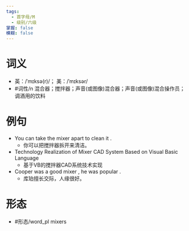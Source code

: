 ```yaml
---
tags:
  - 首字母/M
  - 级别/六级
掌握: false
模糊: false
---
```

# 词义
- 英：/ˈmɪksə(r)/； 美：/ˈmɪksər/
- #词性/n  混合器；搅拌器；声音(或图像)混合器；声音(或图像)混合操作员；调酒用的饮料
# 例句
- You can take the mixer apart to clean it .
	- 你可以把搅拌器拆开来清洁。
- Technology Realization of Mixer CAD System Based on Visual Basic Language
	- 基于VB的搅拌器CAD系统技术实现
- Cooper was a good mixer , he was popular .
	- 库珀擅长交际，人缘很好。
# 形态
- #形态/word_pl mixers
